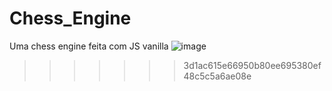 # Chess_Engine
Uma chess engine feita com JS vanilla
![image](https://user-images.githubusercontent.com/69065770/160292991-27890bbc-1ca0-49dc-8731-effb391e241d.png)
>>>>>>> 3d1ac615e66950b80ee695380ef48c5c5a6ae08e
